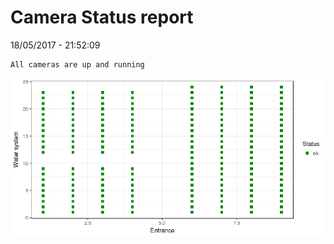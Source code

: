 Camera Status report
================
18/05/2017 - 21:52:09

    All cameras are up and running

![](camreport_files/figure-markdown_github/unnamed-chunk-2-1.png)
